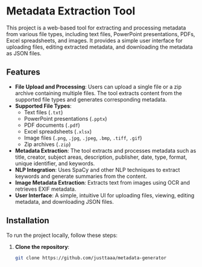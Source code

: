 # Metadata Extraction Tool

This project is a web-based tool for extracting and processing metadata from various file types, including text files, PowerPoint presentations, PDFs, Excel spreadsheets, and images. It provides a simple user interface for uploading files, editing extracted metadata, and downloading the metadata as JSON files.

## Features

- **File Upload and Processing**: Users can upload a single file or a zip archive containing multiple files. The tool extracts content from the supported file types and generates corresponding metadata.
- **Supported File Types**:
  - Text files (`.txt`)
  - PowerPoint presentations (`.pptx`)
  - PDF documents (`.pdf`)
  - Excel spreadsheets (`.xlsx`)
  - Image files (`.png`, `.jpg`, `.jpeg`, `.bmp`, `.tiff`, `.gif`)
  - Zip archives (`.zip`)
- **Metadata Extraction**: The tool extracts and processes metadata such as title, creator, subject areas, description, publisher, date, type, format, unique identifier, and keywords.
- **NLP Integration**: Uses SpaCy and other NLP techniques to extract keywords and generate summaries from the content.
- **Image Metadata Extraction**: Extracts text from images using OCR and retrieves EXIF metadata.
- **User Interface**: A simple, intuitive UI for uploading files, viewing, editing metadata, and downloading JSON files.

## Installation

To run the project locally, follow these steps:

1. **Clone the repository**:

   ```bash
   git clone https://github.com/justtaaa/metadata-generator
  
